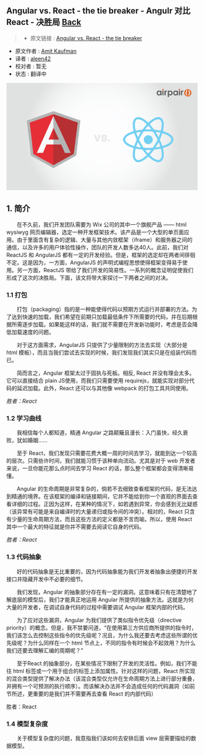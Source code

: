 ## Angular vs. React - the tie breaker - Angulr 对比 React - 决胜局 [**Back**](./../translation.md)

> * 原文链接 : [Angular vs. React - the tie breaker](https://www.airpair.com/angularjs/posts/angular-vs-react-the-tie-breaker)
* 原文作者 : [Amit Kaufman](https://github.com/amitkaufman)
* 译者 : [aleen42](https://github.com/aleen42) 
* 校对者 : 暂无
* 状态 : 翻译中

![](./EgrRejl.png)

## 1. 简介

&nbsp; &nbsp; &nbsp; &nbsp;在不久前，我们开发团队需要为 Wix 公司的其中一个旗舰产品 —— html wysiwyg 网页编辑器，选定一种开发框架技术。该产品是一个大型的单页面应用。由于里面含有复杂的逻辑、大量与其他内敛框架（iframe）和服务器之间的通信，以及许多的用户体验性操作，团队的开发人数多达40人。此前，我们对 ReactJS 和 AngularJS 都有一定的开发经验。但是，框架的选定却在两者间徘徊不定。这是因为，一方面，AngularJS 的声明式编程思想使得框架变得易于使用。另一方面，ReactJS 带给了我们开发的简易性。一系列的概念证明促使我们形成了这次的决胜局。下面，该文将带大家探讨一下两者之间的对决。

### 1.1 打包

&nbsp; &nbsp; &nbsp; &nbsp;打包（packaging）指的是一种能使得代码以预期方式运行并部署的方法。为了达到快速的加载，我们希望在前期只加载最低条件下所需要的代码，并在后期根据所需逐步加载。如果能这样的话，我们就不需要在开发新功能时，考虑是否会降低加载速度的问题。

&nbsp; &nbsp; &nbsp; &nbsp;对于这方面需求，AngularJS 只提供了少量限制的方法去实现（大部分是 html 模板），而且当我们尝试去实现的时候，我们发现我们其实只是在组装代码而已。

&nbsp; &nbsp; &nbsp; &nbsp;简而言之，Angular 框架太过于固执与死板。相反, React 并没有理会太多。它可以直接结合 plain JS使用，而我们只需要使用 requirejs，就能实现对部分代码的延迟加载。此外，React 还可以与其他像 webpack 的打包工具共同使用。

*胜者：React*

### 1.2 学习曲线

&nbsp; &nbsp; &nbsp; &nbsp;我相信每个人都知道，精通 Angular 之路颠簸且漫长：入门虽快，经久衰败，犹如婚姻……

&nbsp; &nbsp; &nbsp; &nbsp;至于 React，我们发现只需要花费大概一周的时间去学习，就能到达一个较高的层次。只需些许时间，我们就能习惯于该种单向流动。尤其是对于 web 开发者来说，一旦你能花那么点时间去学习 React 的话，那么整个框架都会变得清晰易懂。

&nbsp; &nbsp; &nbsp; &nbsp;Angular 的生命周期是非常复杂的，倘若不去细致查看框架的代码，是无法达到精通的境界。在该框架的编译和链接期间，它并不能给到你一个直观的界面去查看详细的过程。正因为这样，在某种的情况下，如若遇到异常，你会感到无比疑惑（该异常有可能是来自编译时的大量递归或指令间的冲突）。相对的，React 只含有少量的生命周期方法，而且这些方法的定义都是不言而喻。所以，使用 React 其中一个最大的特征就是你并不需要去阅读它自身的代码。

*胜者：React*

### 1.3 代码抽象

&nbsp; &nbsp; &nbsp; &nbsp;好的代码抽象是无比重要的，因为代码抽象能为我们开发者抽象出便捷的开发接口并隐藏开发中不必要的细节。

&nbsp; &nbsp; &nbsp; &nbsp;我们发现，Angular 的抽象部分存在有一定的漏洞。这意味着只有在清楚地了解底层的模型后，我们才能真正地运用 Angular 所提供的抽象方法。这就是为何大量的开发者，在调试自身代码的过程中需要调试 Angular 框架内部的代码。

&nbsp; &nbsp; &nbsp; &nbsp;为了应对这些漏洞，Angular 为我们提供了类似指令优先级（directive priority）的概念。但是，我不禁要问道，“在使用第三方供应商所提供的指令时，我们该怎么去控制这些指令的优先级呢？况且，为什么我还要去考虑这些所谓的优先级呢？为什么同样在一个 html 节点上，不同的指令有时候会不起效用？为什么我们还要去理解汇编的周期呢？”

&nbsp; &nbsp; &nbsp; &nbsp;至于React 的抽象部分，在某些情况下限制了开发的灵活性。例如，我们不能往 html 标签或一个用于组合的标签上添加属性。针对这样的问题，React 所实现的混合类型提供了解决办法（该混合类型仅允许在生命周期方法上进行部分重叠，并拥有一个可预测的执行顺序）。而该解决办法并不会造成任何的代码漏洞（如前节所述，更重要的是我们并不需要再去查看 React 的内部代码）

胜者：React

### 1.4 模型复杂度

&nbsp; &nbsp; &nbsp; &nbsp;关于模型复杂度的问题，我意指我们该如何去安排后面 view 层需要描绘的数据模型。